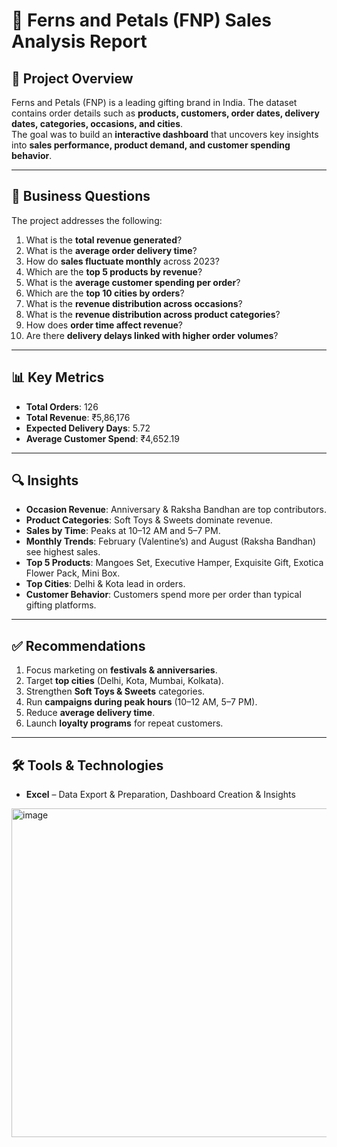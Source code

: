 # 🌸 Ferns and Petals (FNP) Sales Analysis Report

## 📌 Project Overview
Ferns and Petals (FNP) is a leading gifting brand in India. The dataset contains order details such as **products, customers, order dates, delivery dates, categories, occasions, and cities**.  
The goal was to build an **interactive dashboard** that uncovers key insights into **sales performance, product demand, and customer spending behavior**.  

---

## 🎯 Business Questions
The project addresses the following:
1. What is the **total revenue generated**?  
2. What is the **average order delivery time**?  
3. How do **sales fluctuate monthly** across 2023?  
4. Which are the **top 5 products by revenue**?  
5. What is the **average customer spending per order**?  
6. Which are the **top 10 cities by orders**?  
7. What is the **revenue distribution across occasions**?  
8. What is the **revenue distribution across product categories**?  
9. How does **order time affect revenue**?  
10. Are there **delivery delays linked with higher order volumes**?  

---

## 📊 Key Metrics
- **Total Orders**: 126  
- **Total Revenue**: ₹5,86,176  
- **Expected Delivery Days**: 5.72  
- **Average Customer Spend**: ₹4,652.19  

---

## 🔍 Insights
- **Occasion Revenue**: Anniversary & Raksha Bandhan are top contributors.  
- **Product Categories**: Soft Toys & Sweets dominate revenue.  
- **Sales by Time**: Peaks at 10–12 AM and 5–7 PM.  
- **Monthly Trends**: February (Valentine’s) and August (Raksha Bandhan) see highest sales.  
- **Top 5 Products**: Mangoes Set, Executive Hamper, Exquisite Gift, Exotica Flower Pack, Mini Box.  
- **Top Cities**: Delhi & Kota lead in orders.  
- **Customer Behavior**: Customers spend more per order than typical gifting platforms.  

---

## ✅ Recommendations
1. Focus marketing on **festivals & anniversaries**.  
2. Target **top cities** (Delhi, Kota, Mumbai, Kolkata).  
3. Strengthen **Soft Toys & Sweets** categories.  
4. Run **campaigns during peak hours** (10–12 AM, 5–7 PM).  
5. Reduce **average delivery time**.  
6. Launch **loyalty programs** for repeat customers.  

---

## 🛠️ Tools & Technologies
 
- **Excel** – Data Export & Preparation, Dashboard Creation & Insights  

<img width="1126" height="526" alt="image" src="https://github.com/user-attachments/assets/0ef6f95d-b479-45ca-b997-7150a5c5a3d1" />

